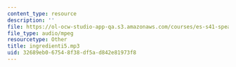 ```yaml
---
content_type: resource
description: ''
file: https://ol-ocw-studio-app-qa.s3.amazonaws.com/courses/es-s41-speak-italian-with-your-mouth-full-spring-2012/32689eb067548f38df5ad842e81973f8_ingredienti5.mp3
file_type: audio/mpeg
resourcetype: Other
title: ingredienti5.mp3
uid: 32689eb0-6754-8f38-df5a-d842e81973f8
---
```


